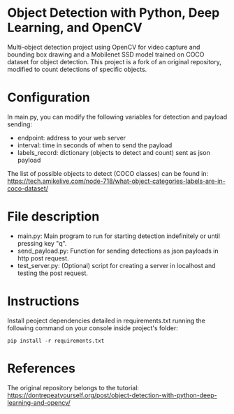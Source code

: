 # Object Detection with Python, Deep Learning, and OpenCV

Multi-object detection project using OpenCV for video capture and bounding box drawing and a Mobilenet SSD model trained on COCO dataset for object detection.
This project is a fork of an original repository, modified to count detections of specific objects.

# Configuration
In main.py, you can modify the following variables for detection and payload sending:
- endpoint: address to your web server
- interval: time in seconds of when to send the payload
- labels_record: dictionary (objects to detect and count) sent as json payload

The list of possible objects to detect (COCO classes) can be found in: 
https://tech.amikelive.com/node-718/what-object-categories-labels-are-in-coco-dataset/

# File description
- main.py: Main program to run for starting detection indefinitely or until pressing key "q".
- send_payload.py: Function for sending detections as json payloads in http post request.
- test_server.py: (Optional) script for creating a server in localhost and testing the post request.

# Instructions
Install peoject dependencies detailed in requirements.txt running the following command on your console inside project's folder:

```
pip install -r requirements.txt
```

# References
The original repository belongs to the tutorial: https://dontrepeatyourself.org/post/object-detection-with-python-deep-learning-and-opencv/
